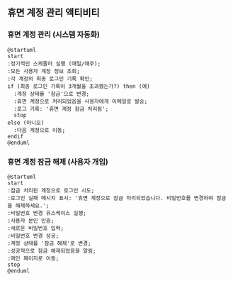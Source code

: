 ## 휴면 계정 관리 액티비티

### 휴면 계정 관리 (시스템 자동화)

```plantuml
@startuml
start
:정기적인 스케줄러 실행 (매일/매주);
:모든 사용자 계정 정보 조회;
:각 계정의 최종 로그인 기록 확인;
if (최종 로그인 기록이 3개월을 초과했는가?) then (예)
  :계정 상태를 '잠금'으로 변경;
  :휴면 계정으로 처리되었음을 사용자에게 이메일로 발송;
  :로그 기록: '휴면 계정 잠금 처리됨';
  stop
else (아니오)
  :다음 계정으로 이동;
endif
@enduml
```

### 휴면 계정 잠금 해제 (사용자 개입)

```plantuml
@startuml
start
:잠금 처리된 계정으로 로그인 시도;
:로그인 실패 메시지 표시: '휴면 계정으로 잠금 처리되었습니다. 비밀번호를 변경하여 잠금을 해제하세요.';
:비밀번호 변경 유스케이스 실행;
:사용자 본인 인증;
:새로운 비밀번호 입력;
:비밀번호 변경 성공;
:계정 상태를 '잠금 해제'로 변경;
:성공적으로 잠금 해제되었음을 알림;
:메인 페이지로 이동;
stop
@enduml
```